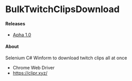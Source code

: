 # BulkTwitchClipsDownload

#### Releases
* [Apha 1.0](https://github.com/gamble4846/BulkTwitchClipsDownload/blob/1361cf5548183dec488743ed8e9992bec86de99a/Releases/Alpha%201.0.zip)


#### About
Selenium C# Winform to download twitch clips all at once

* Chrome Web Driver
* https://clipr.xyz/
